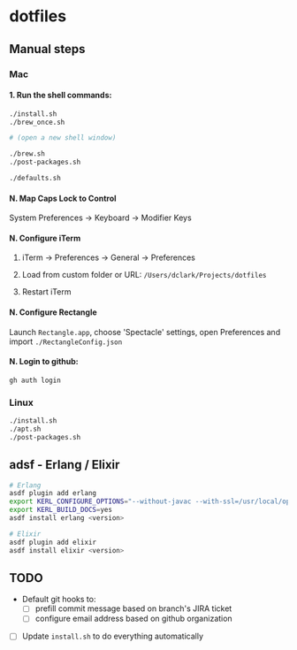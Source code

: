# dotfiles

## Manual steps

### Mac

#### 1. Run the shell commands:

```sh
./install.sh
./brew_once.sh

# (open a new shell window)

./brew.sh
./post-packages.sh

./defaults.sh
```

#### N. Map Caps Lock to Control

System Preferences -> Keyboard -> Modifier Keys

#### N. Configure iTerm

1. iTerm -> Preferences -> General -> Preferences

2. Load from custom folder or URL: `/Users/dclark/Projects/dotfiles`

3. Restart iTerm

#### N. Configure Rectangle

Launch `Rectangle.app`, choose 'Spectacle' settings, open Preferences and import `./RectangleConfig.json`

#### N. Login to github:

```
gh auth login
```


### Linux

```sh
./install.sh
./apt.sh
./post-packages.sh
```

## adsf - Erlang / Elixir

```sh
# Erlang
asdf plugin add erlang
export KERL_CONFIGURE_OPTIONS="--without-javac --with-ssl=/usr/local/opt/openssl@1.1"
export KERL_BUILD_DOCS=yes
asdf install erlang <version>

# Elixir
asdf plugin add elixir
asdf install elixir <version>
```

## TODO

- Default git hooks to:
  - [ ] prefill commit message based on branch's JIRA ticket
  - [ ] configure email address based on github organization

- [ ] Update `install.sh` to do everything automatically
